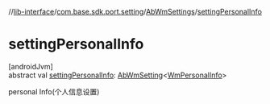 //[lib-interface](../../../index.md)/[com.base.sdk.port.setting](../index.md)/[AbWmSettings](index.md)/[settingPersonalInfo](setting-personal-info.md)

# settingPersonalInfo

[androidJvm]\
abstract val [settingPersonalInfo](setting-personal-info.md): [AbWmSetting](../-ab-wm-setting/index.md)&lt;[WmPersonalInfo](../../com.base.sdk.entity.settings/-wm-personal-info/index.md)&gt;

personal Info(个人信息设置)
